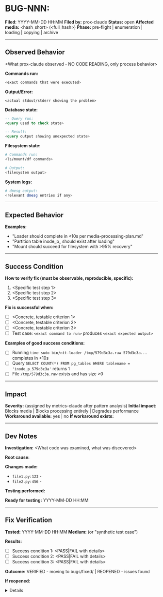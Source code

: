 <!--
Author: PB and Claude
Date: Thu 10 Oct 2025
License: (c) HRDAG, 2025, GPL-2 or newer

------
ntt/bugs/TEMPLATE.md
-->

# BUG-NNN: <Short Description>

**Filed:** YYYY-MM-DD HH:MM
**Filed by:** prox-claude
**Status:** open
**Affected media:** <hash_short> (<full_hash>)
**Phase:** pre-flight | enumeration | loading | copying | archive

---

## Observed Behavior

<What prox-claude observed - NO CODE READING, only process behavior>

**Commands run:**
```bash
<exact commands that were executed>
```

**Output/Error:**
```
<actual stdout/stderr showing the problem>
```

**Database state:**
```sql
-- Query run:
<query used to check state>

-- Result:
<query output showing unexpected state>
```

**Filesystem state:**
```bash
# Commands run:
<ls/mount/df commands>

# Output:
<filesystem output>
```

**System logs:**
```bash
# dmesg output:
<relevant dmesg entries if any>
```

---

## Expected Behavior

<What should have happened according to media-processing-plan.md or normal operation>

**Examples:**
- "Loader should complete in <10s per media-processing-plan.md"
- "Partition table inode_p_<hash> should exist after loading"
- "Mount should succeed for filesystem with >95% recovery"

---

## Success Condition

**How to verify fix (must be observable, reproducible, specific):**

1. <Specific test step 1>
2. <Specific test step 2>
3. <Specific test step 3>

**Fix is successful when:**
- [ ] <Concrete, testable criterion 1>
- [ ] <Concrete, testable criterion 2>
- [ ] <Concrete, testable criterion 3>
- [ ] Test case: `<exact command to run>` produces `<exact expected output>`

**Examples of good success conditions:**
- [ ] Running `time sudo bin/ntt-loader /tmp/579d3c3a.raw 579d3c3a...` completes in <10s
- [ ] Query `SELECT COUNT(*) FROM pg_tables WHERE tablename = 'inode_p_579d3c3a'` returns 1
- [ ] File `/tmp/579d3c3a.raw` exists and has size >0

---

## Impact

**Severity:** (assigned by metrics-claude after pattern analysis)
**Initial impact:** Blocks <N> media | Blocks processing entirely | Degrades performance
**Workaround available:** yes | no
**If workaround exists:** <describe manual workaround>

---

## Dev Notes

<!-- dev-claude appends investigation and fix details here -->

**Investigation:**
<What code was examined, what was discovered>

**Root cause:**
<Technical explanation of why the bug occurred>

**Changes made:**
- `file1.py:123` - <description of change>
- `file2.py:456` - <description of change>

**Testing performed:**
<What tests were run to verify the fix>

**Ready for testing:** YYYY-MM-DD HH:MM

---

## Fix Verification

<!-- prox-claude tests fix and documents results here -->

**Tested:** YYYY-MM-DD HH:MM
**Medium:** <hash> (or "synthetic test case")

**Results:**
- [ ] Success condition 1: <PASS|FAIL with details>
- [ ] Success condition 2: <PASS|FAIL with details>
- [ ] Success condition 3: <PASS|FAIL with details>

**Outcome:** VERIFIED - moving to bugs/fixed/ | REOPENED - issues found

**If reopened:**
<Details of what still doesn't work, additional findings>
